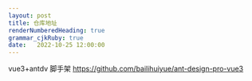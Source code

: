 ```yaml
---
layout: post
title: 仓库地址
renderNumberedHeading: true
grammar_cjkRuby: true
date:   2022-10-25 12:00:00
---
```


vue3+antdv 脚手架
https://github.com/bailihuiyue/ant-design-pro-vue3
